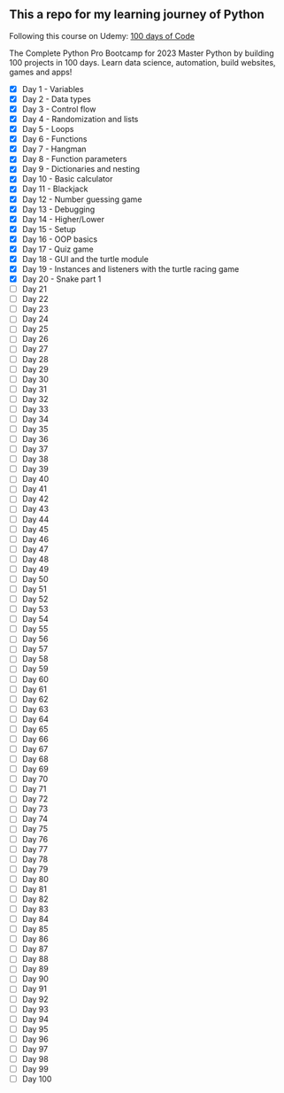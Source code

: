## This a repo for my learning journey of Python

Following this course on Udemy:
[100 days of Code](https://www.udemy.com/course/100-days-of-code/)

The Complete Python Pro Bootcamp for 2023
Master Python by building 100 projects in 100 days. Learn data science, automation, build websites, games and apps!

-   [x] Day 1 - Variables
-   [x] Day 2 - Data types
-   [x] Day 3 - Control flow
-   [x] Day 4 - Randomization and lists
-   [x] Day 5 - Loops
-   [x] Day 6 - Functions
-   [x] Day 7 - Hangman
-   [x] Day 8 - Function parameters
-   [x] Day 9 - Dictionaries and nesting
-   [x] Day 10 - Basic calculator
-   [x] Day 11 - Blackjack
-   [x] Day 12 - Number guessing game
-   [x] Day 13 - Debugging
-   [x] Day 14 - Higher/Lower
-   [x] Day 15 - Setup
-   [x] Day 16 - OOP basics
-   [x] Day 17 - Quiz game
-   [x] Day 18 - GUI and the turtle module
-   [x] Day 19 - Instances and listeners with the turtle racing game
-   [x] Day 20 - Snake part 1
-   [ ] Day 21
-   [ ] Day 22
-   [ ] Day 23
-   [ ] Day 24
-   [ ] Day 25
-   [ ] Day 26
-   [ ] Day 27
-   [ ] Day 28
-   [ ] Day 29
-   [ ] Day 30
-   [ ] Day 31
-   [ ] Day 32
-   [ ] Day 33
-   [ ] Day 34
-   [ ] Day 35
-   [ ] Day 36
-   [ ] Day 37
-   [ ] Day 38
-   [ ] Day 39
-   [ ] Day 40
-   [ ] Day 41
-   [ ] Day 42
-   [ ] Day 43
-   [ ] Day 44
-   [ ] Day 45
-   [ ] Day 46
-   [ ] Day 47
-   [ ] Day 48
-   [ ] Day 49
-   [ ] Day 50
-   [ ] Day 51
-   [ ] Day 52
-   [ ] Day 53
-   [ ] Day 54
-   [ ] Day 55
-   [ ] Day 56
-   [ ] Day 57
-   [ ] Day 58
-   [ ] Day 59
-   [ ] Day 60
-   [ ] Day 61
-   [ ] Day 62
-   [ ] Day 63
-   [ ] Day 64
-   [ ] Day 65
-   [ ] Day 66
-   [ ] Day 67
-   [ ] Day 68
-   [ ] Day 69
-   [ ] Day 70
-   [ ] Day 71
-   [ ] Day 72
-   [ ] Day 73
-   [ ] Day 74
-   [ ] Day 75
-   [ ] Day 76
-   [ ] Day 77
-   [ ] Day 78
-   [ ] Day 79
-   [ ] Day 80
-   [ ] Day 81
-   [ ] Day 82
-   [ ] Day 83
-   [ ] Day 84
-   [ ] Day 85
-   [ ] Day 86
-   [ ] Day 87
-   [ ] Day 88
-   [ ] Day 89
-   [ ] Day 90
-   [ ] Day 91
-   [ ] Day 92
-   [ ] Day 93
-   [ ] Day 94
-   [ ] Day 95
-   [ ] Day 96
-   [ ] Day 97
-   [ ] Day 98
-   [ ] Day 99
-   [ ] Day 100
